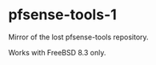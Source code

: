 pfsense-tools-1
===============

Mirror of the lost pfsense-tools repository.

Works with FreeBSD 8.3 only.

